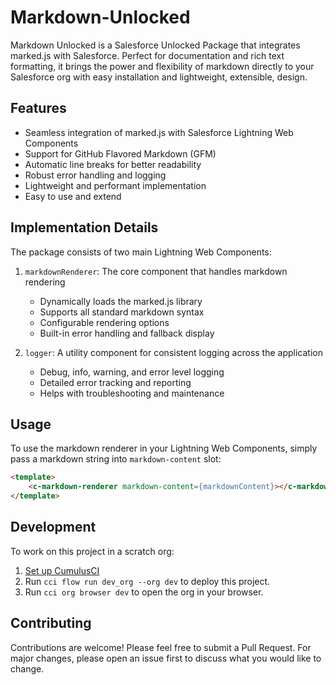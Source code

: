 # Markdown-Unlocked

Markdown Unlocked is a Salesforce Unlocked Package that integrates marked.js with Salesforce. Perfect for documentation and rich text formatting, it brings the power and flexibility of markdown directly to your Salesforce org with easy installation and lightweight, extensible, design.

## Features

- Seamless integration of marked.js with Salesforce Lightning Web Components
- Support for GitHub Flavored Markdown (GFM)
- Automatic line breaks for better readability
- Robust error handling and logging
- Lightweight and performant implementation
- Easy to use and extend

## Implementation Details

The package consists of two main Lightning Web Components:

1. `markdownRenderer`: The core component that handles markdown rendering
   - Dynamically loads the marked.js library
   - Supports all standard markdown syntax
   - Configurable rendering options
   - Built-in error handling and fallback display

2. `logger`: A utility component for consistent logging across the application
   - Debug, info, warning, and error level logging
   - Detailed error tracking and reporting
   - Helps with troubleshooting and maintenance

## Usage

To use the markdown renderer in your Lightning Web Components, simply pass a markdown string into `markdown-content` slot:

```html
<template>
    <c-markdown-renderer markdown-content={markdownContent}></c-markdown-renderer>
</template>
```

## Development

To work on this project in a scratch org:

1. [Set up CumulusCI](https://cumulusci.readthedocs.io/en/latest/tutorial.html)
2. Run `cci flow run dev_org --org dev` to deploy this project.
3. Run `cci org browser dev` to open the org in your browser.

## Contributing

Contributions are welcome! Please feel free to submit a Pull Request. For major changes, please open an issue first to discuss what you would like to change.
